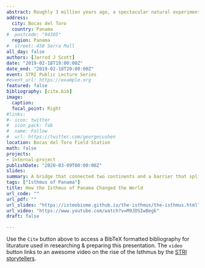 ```yaml
---
abstract: Roughly 3 million years ago, a spectacular natural experiment began when the Isthmus of Panama finally closed, a geologic process that began many million years earlier. On land, the formation of the Isthmus connected North & South America, and ushered in one of the greatest episode of migration in earth’s history— The Great American Biotic Interchange—Many of the mammal species we see today arrived during this event. However, what was a bridge on land became a barrier in the ocean. Where once a single tropical ocean flowed, two distinct marine environments formed when the Isthmus closed. Strikingly different physicochemical conditions persist in these two oceans today & these differences are reflected in the communities adapted to live there. So for marine organisms the story unfolded quite differently. The barrier separated populations, leading to speciation for some & local extinction for many others.
address:
  city: Bocas del Toro
  country: Panama
#  postcode: "94305"
  region: Panama
#  street: 450 Serra Mall
all_day: false
authors: [Jarrod J Scott]
date: "2019-02-18T19:00:00Z"
date_end: "2019-02-18T20:00:00Z"
event: STRI Public Lecture Series
#event_url: https://example.org
featured: false
bibliography: [cite.bib]
image:
  caption:
  focal_point: Right
#links:
#- icon: twitter
#  icon_pack: fab
#  name: Follow
#  url: https://twitter.com/georgecushen
location: Bocas del Toro Field Station
math: false
projects:
- internal-project
publishDate: "2020-03-09T00:00:00Z"
slides:
summary: A bridge that connected two continents and a barrier that split one ocean.
tags: ["Isthmus of Panama"]
title: How the Isthmus of Panama Changed the World
url_code: ""
url_pdf: ""
url_slides: "https://istmobiome.github.io/the-isthmus/the-isthmus.html"
url_video: "https://www.youtube.com/watch?v=M9JDSIwBegk"
draft: false

---
```


Use the `Cite` button above to access a BibTeX formatted bibliography for liturature used in researching & preparing this presentation. The `video` button links to an awesome video on the rise of the Isthmus by the [STRI storytellers](https://stri.si.edu/news/film-and-photography).
